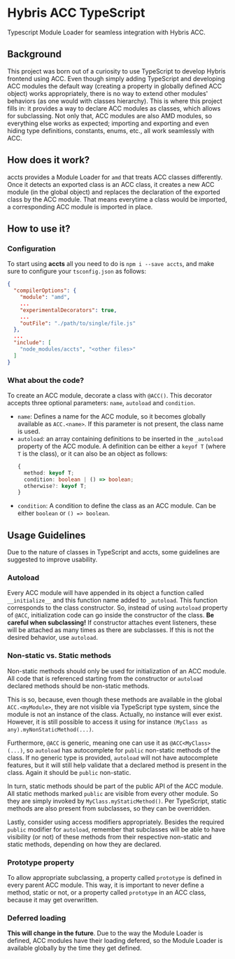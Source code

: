 # Hybris ACC TypeScript

Typescript Module Loader for seamless integration with Hybris ACC.

## Background

This project was born out of a curiosity to use TypeScript to develop Hybris frontend using ACC. Even though simply adding TypeScript and developing ACC modules the default way (creating a property in globally defined ACC object) works appropriately, there is no way to extend other modules' behaviors (as one would with classes hierarchy). This is where this project fills in: it provides a way to declare ACC modules as classes, which allows for subclassing. Not only that, ACC modules are also AMD modules, so everything else works as expected; importing and exporting and even hiding type definitions, constants, enums, etc., all work seamlessly with ACC.

## How does it work?

accts provides a Module Loader for `amd` that treats ACC classes differently. Once it detects an exported class is an ACC class, it creates a new ACC module (in the global object) and replaces the declaration of the exported class by the ACC module. That means everytime a class would be imported, a corresponding ACC module is imported in place.

## How to use it?

### Configuration

To start using **accts** all you need to do is `npm i --save accts`, and make sure to configure your `tsconfig.json` as follows:
```json
{
  "compilerOptions": {
    "module": "amd",
    ...
    "experimentalDecorators": true,
    ...
    "outFile": "./path/to/single/file.js"
  },
  ...
  "include": [
    "node_modules/accts", "<other files>"
  ]
}
```

### What about the code?

To create an ACC module, decorate a class with `@ACC()`. This decorator accepts three optional parameters: `name`, `autoload` and `condition`.

* `name`: Defines a name for the ACC module, so it becomes globally available as `ACC.<name>`. If this parameter is not present, the class name is used.
* `autoload`: an array containing definitions to be inserted in the `_autoload` property of the ACC module. A definition can be either a `keyof T` (where `T` is the class), or it can also be an object as follows:
  ```typescript
  {
    method: keyof T;
    condition: boolean | () => boolean;
    otherwise?: keyof T;
  }
  ```
* `condition`: A condition to define the class as an ACC module. Can be either `boolean` or `() => boolean`.

## Usage Guidelines

Due to the nature of classes in TypeScript and accts, some guidelines are suggested to improve usability.

### Autoload

Every ACC module will have appended in its object a function called `__initialize__` and this function name added to `_autoload`. This function corresponds to the class constructor. So, instead of using `autoload` property of `@ACC`, initialization code can go inside the constructor of the class. **Be careful when subclassing!** If constructor attaches event listeners, these will be attached as many times as there are subclasses. If this is not the desired behavior, use `autoload`.

### Non-static vs. Static methods

Non-static methods should only be used for initialization of an ACC module. All code that is referenced starting from the constructor or `autoload` declared methods should be non-static methods.

This is so, because, even though these methods are available in the global `ACC.<myModule>`, they are not visible via TypeScript type system, since the module is not an instance of the class. Actually, no instance will ever exist. However, it is still possible to access it using for instance `(MyClass as any).myNonStaticMethod(...)`.

Furthermore, `@ACC` is generic, meaning one can use it as `@ACC<MyClass>(...)`, so `autoload` has autocomplete for `public` non-static methods of the class. If no generic type is provided, `autoload` will not have autocomplete features, but it will still help validate that a declared method is present in the class. Again it should be `public` non-static.

In turn, static methods should be part of the public API of the ACC module. All static methods marked `public` are visible from every other module. So they are simply invoked by `MyClass.myStaticMethod()`. Per TypeScript, static methods are also present from subclasses, so they can be overridden.

Lastly, consider using access modifiers appropriately. Besides the required `public` modifier for `autoload`, remember that subclasses will be able to have visibility (or not) of these methods from their respective non-static and static methods, depending on how they are declared.

### Prototype property

To allow appropriate subclassing, a property called `prototype` is defined in every parent ACC module. This way, it is important to never define a method, static or not, or a property called `prototype` in an ACC class, because it may get overwritten.

### Deferred loading

**This will change in the future**. Due to the way the Module Loader is defined, ACC modules have their loading defered, so the Module Loader is available globally by the time they get defined.
